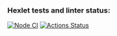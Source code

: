### Hexlet tests and linter status:
[![Node CI](https://github.com/xxphantom/frontend-project-lvl4/actions/workflows/nodeci.yml/badge.svg)](https://github.com/xxphantom/frontend-project-lvl4/actions/workflows/nodeci.yml) [![Actions Status](https://github.com/xxphantom/frontend-project-lvl4/workflows/hexlet-check/badge.svg)](https://github.com/xxphantom/frontend-project-lvl4/actions)
